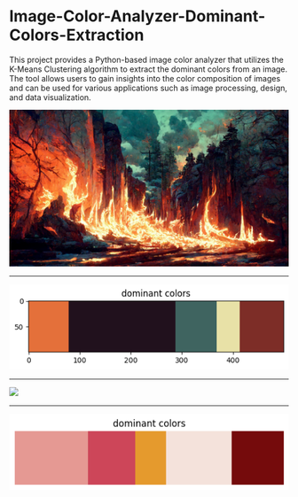 # Image-Color-Analyzer-Dominant-Colors-Extraction
This project provides a Python-based image color analyzer that utilizes the K-Means Clustering algorithm to extract the dominant colors from an image. The tool allows users to gain insights into the color composition of images and can be used for various applications such as image processing, design, and data visualization.


![](images/1.png)

---

![](images/1d.png)

---

![](images/2.png)

---

![](images/2d.png)
